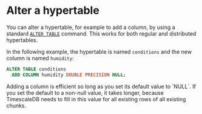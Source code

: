 # Alter a hypertable
You can alter a hypertable, for example to add a column, by using a standard
[`ALTER TABLE`][postgres-altertable] command. This works for both regular and
distributed hypertables.

In the following example, the hypertable is named `conditions` and the new
column is named `humidity`:
```sql
ALTER TABLE conditions
  ADD COLUMN humidity DOUBLE PRECISION NULL;
```

<highlight type="note">
Adding a column is efficient so long as you set its default value to `NULL`. If
you set the default to a non-null value, it takes longer, because TimescaleDB
needs to fill in this value for all existing rows of all existing chunks.
</highlight>

[postgres-altertable]: https://www.postgresql.org/docs/current/sql-altertable.html
